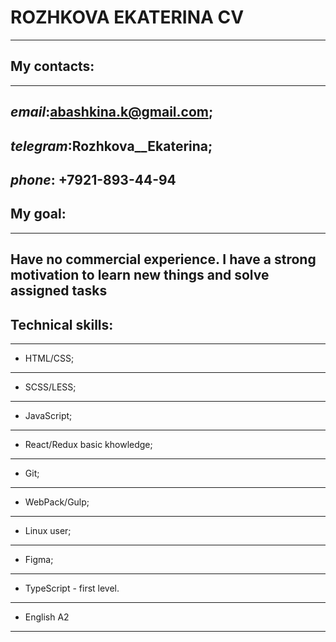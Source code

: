 # ROZHKOVA EKATERINA CV

---

## My contacts:

---

## **_email_**:<abashkina.k@gmail.com>;

## **_telegram_**:Rozhkova\_\_Ekaterina;

## **_phone_**: +7921-893-44-94

## My goal:

---

## Have no commercial experience. I have a strong motivation to learn new things and solve assigned tasks

## Technical skills:

---

- HTML/CSS;

---

- SCSS/LESS;

---

- JavaScript;

---

- React/Redux basic khowledge;

---

- Git;

---

- WebPack/Gulp;

---

- Linux user;

---

- Figma;

---

- TypeScript - first level.

---

- English A2

---

